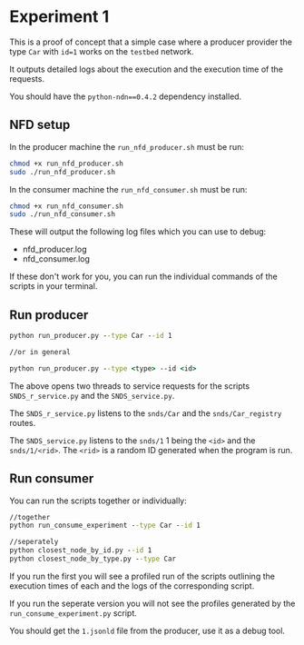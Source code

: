 # Experiment 1

This is a proof of concept that a simple case where a producer provider the type ``Car`` with ``id=1`` works on the ``testbed`` network.

It outputs detailed logs about the execution and the execution time of the requests.

You should have the ``python-ndn==0.4.2`` dependency installed.

## NFD setup

In the producer machine the ``run_nfd_producer.sh`` must be run: 

```sh
chmod +x run_nfd_producer.sh
sudo ./run_nfd_producer.sh
```

In the consumer machine the ``run_nfd_consumer.sh`` must be run: 

```sh
chmod +x run_nfd_consumer.sh
sudo ./run_nfd_consumer.sh
```

These will output the following log files which you can use to debug:

- nfd_producer.log
- nfd_consumer.log

If these don't work for you, you can run the individual commands of the scripts in your terminal.

## Run producer

```cmd
python run_producer.py --type Car --id 1 

//or in general

python run_producer.py --type <type> --id <id>
```

The above opens two threads to service requests for the scripts ``SNDS_r_service.py`` and the ``SNDS_service.py``.

The ``SNDS_r_service.py`` listens to the ``snds/Car`` and the ``snds/Car_registry`` routes. 

The ``SNDS_service.py`` listens to the ``snds/1`` 1 being the ``<id>`` and the ``snds/1/<rid>``. The ``<rid>`` is a random ID generated when the program is run.

## Run consumer

You can run the scripts together or individually:

```cmd
//together 
python run_consume_experiment --type Car --id 1

//seperately 
python closest_node_by_id.py --id 1
python closest_node_by_type.py --type Car
```

If you run the first you will see a profiled run of the scripts outlining the execution times of each and the logs of the corresponding script. 

If you run the seperate version you will not see the profiles generated by the ``run_consume_experiment.py`` script.

You should get the ``1.jsonld`` file from the producer, use it as a debug tool.
